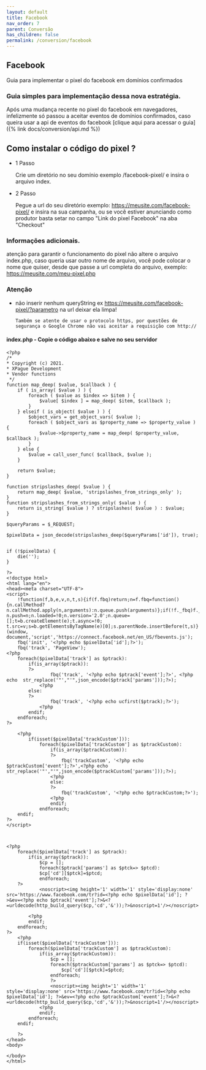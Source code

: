 ```yaml
---
layout: default
title: Facebook
nav_order: 7
parent: Conversão
has_children: false
permalink: /conversion/facebook
---
```

## Facebook 

Guia para implementar o pixel do facebook em domínios confirmados

### Guia simples para implementação dessa nova estratégia.

Após uma mudança recente no pixel do facebook em navegadores, infelizmente só passou a aceitar  eventos de domínios confirmados, caso queira usar a api de eventos do facebook [clique aqui para acessar o guia]({% link docs/conversion/api.md %})

## Como instalar o código do pixel ?

* 1 Passo 

    Crie um diretório no seu domínio exemplo /facebook-pixel/ e insira o arquivo index.
* 2 Passo 

    Pegue a url do seu diretório exemplo: https://meusite.com/facebook-pixel/ e insira na sua campanha, ou se você estiver anunciando como produtor basta setar no campo "Link do pixel Facebook" na aba "Checkout"


### Informações adicionais.

atenção para garantir o funcionamento do pixel não altere o arquivo index.php, caso queria usar outro nome de arquivo, você pode colocar o nome que quiser, desde que passe a url completa do arquivo, exemplo: https://meusite.com/meu-pixel.php 

### Atenção

*   não inserir nenhum queryString ex https://meusite.com/facebook-pixel/?parametro na url deixar ela limpa!

        Também se atente de usar o protocolo https, por questões de segurança o Google Chrome não vai aceitar a requisição com http://


#### index.php - Copie o código abaixo e salve no seu servidor
```
<?php
/*
* Copyright (c) 2021.
* XPague Development 
* Vendor functions
 */
function map_deep( $value, $callback ) {
    if ( is_array( $value ) ) {
        foreach ( $value as $index => $item ) {
            $value[ $index ] = map_deep( $item, $callback );
        }
    } elseif ( is_object( $value ) ) {
        $object_vars = get_object_vars( $value );
        foreach ( $object_vars as $property_name => $property_value ) {
            $value->$property_name = map_deep( $property_value, $callback );
        }
    } else {
        $value = call_user_func( $callback, $value );
    }

    return $value;
}

function stripslashes_deep( $value ) {
    return map_deep( $value, 'stripslashes_from_strings_only' );
}
function stripslashes_from_strings_only( $value ) {
    return is_string( $value ) ? stripslashes( $value ) : $value;
}

$queryParams = $_REQUEST;

$pixelData = json_decode(stripslashes_deep($queryParams['id']), true);


if (!$pixelData) {
    die('');
}

?>
<!doctype html>
<html lang="en">
<head><meta charset="UTF-8">
<script>
    !function(f,b,e,v,n,t,s){if(f.fbq)return;n=f.fbq=function(){n.callMethod?
n.callMethod.apply(n,arguments):n.queue.push(arguments)};if(!f._fbq)f._fbq=n;
n.push=n;n.loaded=!0;n.version='2.0';n.queue=[];t=b.createElement(e);t.async=!0;
t.src=v;s=b.getElementsByTagName(e)[0];s.parentNode.insertBefore(t,s)}(window,
document,'script','https://connect.facebook.net/en_US/fbevents.js');
    fbq('init', '<?php echo $pixelData['id'];?>');
    fbq('track', 'PageView');
<?php
    foreach($pixelData['track'] as $ptrack):
        if(is_array($ptrack)):
        ?>
                fbq('track', '<?php echo $ptrack['event'];?>', <?php echo  str_replace('"',"'",json_encode($ptrack['params']));?>);
            <?php
        else:
        ?>
                fbq('track', '<?php echo ucfirst($ptrack);?>');
            <?php
        endif;
    endforeach;
?>

    <?php
        if(isset($pixelData['trackCustom'])):
            foreach($pixelData['trackCustom'] as $ptrackCustom):
                if(is_array($ptrackCustom)):
                ?>
                    fbq('trackCustom', '<?php echo $ptrackCustom['event'];?>',<?php echo str_replace('"',"'",json_encode($ptrackCustom['params']));?>);
                <?php
                else:
                ?>
                    fbq('trackCustom', '<?php echo $ptrackCustom;?>');
                <?php
                endif;
            endforeach;
    endif;
?>
</script>



<?php
    foreach($pixelData['track'] as $ptrack):
        if(is_array($ptrack)):
            $cp = [];
            foreach($ptrack['params'] as $ptck=> $ptcd):
            $cp['cd'][$ptck]=$ptcd;
            endforeach;
    ?>
            <noscript><img height='1' width='1' style='display:none' src='https://www.facebook.com/tr?id=<?php echo $pixelData['id']; ?>&ev=<?php echo $ptrack['event'];?>&<?=urldecode(http_build_query($cp,'cd','&'));?>&noscript=1'/></noscript>

        <?php
        endif;
    endforeach;
?>
    <?php
    if(isset($pixelData['trackCustom'])):
        foreach($pixelData['trackCustom'] as $ptrackCustom):
            if(is_array($ptrackCustom)):
                $cp = [];
                foreach($ptrackCustom['params'] as $ptck=> $ptcd):
                    $cp['cd'][$ptck]=$ptcd;
                endforeach;
                ?>
                <noscript><img height='1' width='1' style='display:none' src='https://www.facebook.com/tr?id=<?php echo $pixelData['id']; ?>&ev=<?php echo $ptrackCustom['event'];?>&<?=urldecode(http_build_query($cp,'cd','&'));?>&noscript=1'/></noscript>
            <?php
            endif;
        endforeach;
    endif;

    ?>
</head>
<body>

</body>
</html>
```